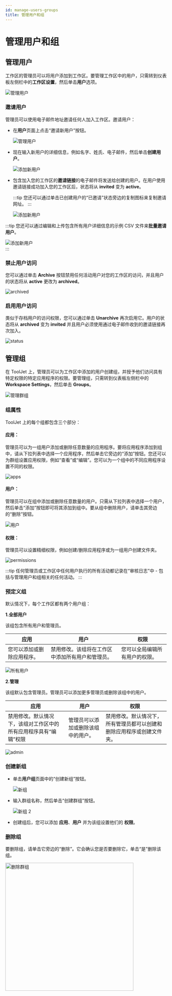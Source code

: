 ```yaml
---
id: manage-users-groups
title: 管理用户和组
---
```


# 管理用户和组

## 管理用户

工作区的管理员可以将用户添加到工作区。要管理工作区中的用户，只需转到仪表板左侧栏中的**工作区设置**，然后单击**用户**选项。

<div style={{textAlign: 'center'}}>

<img className="screenshot-full" src="/img/tutorial/manage-users-groups/manageusersv2.png" alt="管理用户" />

</div>

### 邀请用户

管理员可以使用电子邮件地址邀请任何人加入工作区。邀请用户：

- 在**用户**页面上点击“邀请新用户”按钮。
  <div style={{textAlign: 'center'}}>
    
  <img className="screenshot-full" src="/img/tutorial/manage-users-groups/invitev2.png" alt="管理用户" />
    
  </div>

- 现在输入新用户的详细信息，例如名字、姓氏、电子邮件，然后单击**创建用户**。
  <div style={{textAlign: 'center'}}>
    
  <img className="screenshot-full" src="/img/tutorial/manage-users-groups/useremailv2.png" alt="添加新用户" />
    
  </div>


- 包含加入您的工作区的**邀请链接**的电子邮件将发送给创建的用户。在用户使用邀请链接成功加入您的工作区后，状态将从 **invited** 变为 **active**。

  :::tip
  您还可以通过单击已创建用户的“已邀请”状态旁边的复制图标来复制邀请网址。
  :::

  <div style={{textAlign: 'center'}}>
    
  <img className="screenshot-full" src="/img/tutorial/manage-users-groups/invitedv2.png" alt="添加新用户" />
    
  </div>

:::tip
您还可以通过编辑和上传包含所有用户详细信息的示例 CSV 文件来**批量邀请用户**。
<div style={{textAlign: 'center'}}>
    
<img className="screenshot-full" src="/img/tutorial/manage-users-groups/bulkinvite.png" alt="添加新用户" />
    
</div>
:::

### 禁止用户访问

您可以通过单击 **Archive** 按钮禁用任何活动用户对您的工作区的访问，并且用户的状态将从 **active** 更改为 **archived**。

<div style={{textAlign: 'center'}}>
    
<img className="screenshot-full" src="/img/tutorial/manage-users-groups/archivev2.png" alt="archived"/>
    
</div>

### 启用用户访问

类似于存档用户的访问权限，您可以通过单击 **Unarchive** 再次启用它。用户的状态将从 **archived** 变为 **invited** 并且用户必须使用通过电子邮件收到的邀请链接再次加入。

<div style={{textAlign: 'center'}}>
    
<img className="screenshot-full" src="/img/tutorial/manage-users-groups/unarchivev2.png" alt="status" />
    
</div>

## 管理组

在 ToolJet 上，管理员可以为工作区中添加的用户创建组，并授予他们访问具有特定权限的特定应用程序的权限。要管理组，只需转到仪表板左侧栏中的 **Workspace Settings**，然后单击 **Groups**。

<div style={{textAlign: 'center'}}>
    
<img className="screenshot-full" src="/img/tutorial/manage-users-groups/managegroupsv2.png" alt="管理群组" />
    
</div>

### 组属性

ToolJet 上的每个组都包含三个部分：

####  应用：

管理员可以为一组用户添加或删除任意数量的应用程序。要将应用程序添加到组中，请从下拉列表中选择一个应用程序，然后单击它旁边的“添加”按钮。您还可以为群组设置应用权限，例如“查看”或“编辑”。您可以为一个组中的不同应用程序设置不同的权限。

<div style={{textAlign: 'center'}}>
    
<img className="screenshot-full" src="/img/tutorial/manage-users-groups/appsv2.png" alt="apps"/>
    
</div>

#### 用户：

管理员可以在组中添加或删除任意数量的用户。只需从下拉列表中选择一个用户，然后单击“添加”按钮即可将其添加到组中。要从组中删除用户，请单击其旁边的“删除”按钮。

<div style={{textAlign: 'center'}}>
    
<img className="screenshot-full" src="/img/tutorial/manage-users-groups/usersv2.png" alt="用户" />
    
</div>

#### 权限：

管理员可以设置精细权限，例如创建/删除应用程序或为一组用户创建文件夹。

<div style={{textAlign: 'center'}}>
    
<img className="screenshot-full" src="/img/tutorial/manage-users-groups/permissionsv2.png" alt="permissions" />
    
</div>

:::tip
任何管理员或工作区中任何用户执行的所有活动都记录在“审核日志”中 - 包括与管理用户和组相关的任何活动。
:::

### 预定义组

默认情况下，每个工作区都有两个用户组：

**1.全部用户**

该组包含所有用户和管理员。

| 应用                       | 用户                                             | 权限                           |
| -------------------------- | ------------------------------------------------ | ------------------------------ |
| 您可以添加或删除应用程序。 | 禁用修改。该组将在工作区中添加所有用户和管理员。 | 您可以全局编辑所有用户的权限。 |

<div style={{textAlign: 'center'}}>
    
<img className="screenshot-full" src="/img/tutorial/manage-users-groups/allusersv2.png" alt="所有用户" />
    
</div>

**2.管理**

该组默认包含管理员。管理员可以添加更多管理员或删除该组中的用户。

| 应用                                                             | 用户                               | 权限                                                                   |
| ---------------------------------------------------------------- | ---------------------------------- | ---------------------------------------------------------------------- |
| 禁用修改。默认情况下，该组对工作区中的所有应用程序具有“编辑”权限 | 管理员可以添加或删除该组中的用户。 | 禁用修改。默认情况下，所有管理员都可以创建和删除应用程序或创建文件夹。 |

<div style={{textAlign: 'center'}}>
    
<img className="screenshot-full" src="/img/tutorial/manage-users-groups/adminv2.png" alt="admin" />
    
</div>

### 创建新组

- 单击**用户组**页面中的“创建新组”按钮。
  <div style={{textAlign: 'center'}}>
    
  <img className="screenshot-full" src="/img/tutorial/manage-users-groups/newgroup1v2.png" alt="新组" />
    
  </div>

- 输入群组名称，然后单击“创建群组”按钮。
  <div style={{textAlign: 'center'}}>
    
  <img className="screenshot-full" src="/img/tutorial/manage-users-groups/newgroup2v2.png" alt="新组 2"/>
    
  </div>

- 创建组后，您可以添加 **应用**、**用户** 并为该组设置他们的 **权限**。

### 删除组

要删除组，请单击它旁边的“删除”。它会确认您是否要删除它，单击“是”删除该组。

<div style={{textAlign: 'center'}}>
    
<img className="screenshot-full" src="/img/tutorial/manage-users-groups/deletev2.png" alt="删除群组" width="400"/>
    
</div>
